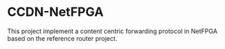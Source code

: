# CCDN-NetFPGA
This project implement a content centric forwarding protocol in NetFPGA based on the reference router project.
